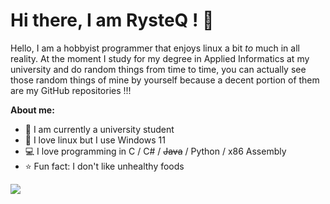 # Hi there, I am RysteQ ! 👋 

Hello, I am a hobbyist programmer that enjoys linux a bit *to* much in all reality. At the moment I study for my degree in Applied Informatics at my university and do random things from time to time, you can actually see those random things of mine by yourself because a decent portion of them are my GitHub repositories !!!

<!-- <br> -->

<!-- [![RysteQ's GitHub stats](https://github-readme-stats.vercel.app/api?username=RysteQ&custom_title=My%20GitHub%20statistics)](https://github.com/anuraghazra/github-readme-stats) -->

<!-- [![Top Langs](https://github-readme-stats.vercel.app/api/top-langs/?username=RysteQ&layout=compact)](https://github.com/anuraghazra/github-readme-stats) -->

<!-- <br> -->

**About me:**
- 🌈 I am currently a university student
- 🐧 I love linux but I use Windows 11
- 💻 I love programming in C / C# / ~~Java~~ / Python / x86 Assembly
- ⭐ Fun fact: I don't like unhealthy foods

![](https://hit.yhype.me/github/profile?user_id=34135554)
